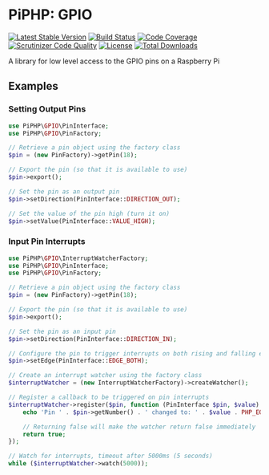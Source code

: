 # PiPHP: GPIO

[![Latest Stable Version](https://poser.pugx.org/piphp/gpio/v/stable)](https://packagist.org/packages/piphp/gpio)
[![Build Status](https://scrutinizer-ci.com/g/PiPHP/GPIO/badges/build.png?b=master)](https://scrutinizer-ci.com/g/PiPHP/GPIO/build-status/master)
[![Code Coverage](https://scrutinizer-ci.com/g/PiPHP/GPIO/badges/coverage.png?b=master)](https://scrutinizer-ci.com/g/PiPHP/GPIO/?branch=master)
[![Scrutinizer Code Quality](https://scrutinizer-ci.com/g/PiPHP/GPIO/badges/quality-score.png?b=master)](https://scrutinizer-ci.com/g/PiPHP/GPIO/?branch=master)
[![License](https://poser.pugx.org/piphp/gpio/license)](https://packagist.org/packages/piphp/gpio)
[![Total Downloads](https://poser.pugx.org/piphp/gpio/downloads)](https://packagist.org/packages/piphp/gpio)

A library for low level access to the GPIO pins on a Raspberry Pi

## Examples

### Setting Output Pins
```php
use PiPHP\GPIO\PinInterface;
use PiPHP\GPIO\PinFactory;

// Retrieve a pin object using the factory class
$pin = (new PinFactory)->getPin(18);

// Export the pin (so that it is available to use)
$pin->export();

// Set the pin as an output pin
$pin->setDirection(PinInterface::DIRECTION_OUT);

// Set the value of the pin high (turn it on)
$pin->setValue(PinInterface::VALUE_HIGH);
```

### Input Pin Interrupts
```php
use PiPHP\GPIO\InterruptWatcherFactory;
use PiPHP\GPIO\PinInterface;
use PiPHP\GPIO\PinFactory;

// Retrieve a pin object using the factory class
$pin = (new PinFactory)->getPin(18);

// Export the pin (so that it is available to use)
$pin->export();

// Set the pin as an input pin
$pin->setDirection(PinInterface::DIRECTION_IN);

// Configure the pin to trigger interrupts on both rising and falling edges
$pin->setEdge(PinInterface::EDGE_BOTH);

// Create an interrupt watcher using the factory class
$interruptWatcher = (new InterruptWatcherFactory)->createWatcher();

// Register a callback to be triggered on pin interrupts
$interruptWatcher->register($pin, function (PinInterface $pin, $value) {
    echo 'Pin ' . $pin->getNumber() . ' changed to: ' . $value . PHP_EOL;

    // Returning false will make the watcher return false immediately
    return true;
});

// Watch for interrupts, timeout after 5000ms (5 seconds)
while ($interruptWatcher->watch(5000));
```
